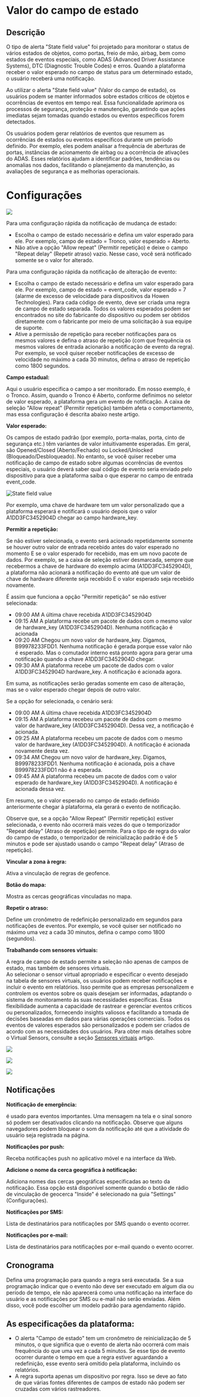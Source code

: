 # Valor do campo de estado

## Descrição

O tipo de alerta "State field value" foi projetado para monitorar o status de vários estados de objetos, como portas, freio de mão, airbag, bem como estados de eventos especiais, como ADAS (Advanced Driver Assistance Systems), DTC (Diagnostic Trouble Codes) e erros. Quando a plataforma receber o valor esperado no campo de status para um determinado estado, o usuário receberá uma notificação.

Ao utilizar o alerta "State field value" (Valor do campo de estado), os usuários podem se manter informados sobre estados críticos de objetos e ocorrências de eventos em tempo real. Essa funcionalidade aprimora os processos de segurança, proteção e manutenção, garantindo que ações imediatas sejam tomadas quando estados ou eventos específicos forem detectados.

Os usuários podem gerar relatórios de eventos que resumem as ocorrências de estados ou eventos específicos durante um período definido. Por exemplo, eles podem analisar a frequência de aberturas de portas, instâncias de acionamento de airbag ou a ocorrência de ativações do ADAS. Esses relatórios ajudam a identificar padrões, tendências ou anomalias nos dados, facilitando o planejamento da manutenção, as avaliações de segurança e as melhorias operacionais.

# Configurações

![](attachments/image-20230707-073455.png)

Para uma configuração rápida da notificação de mudança de estado:

- Escolha o campo de estado necessário e defina um valor esperado para ele. Por exemplo, campo de estado = Tronco, valor esperado = Aberto.
- Não ative a opção "Allow repeat" (Permitir repetição) e deixe o campo "Repeat delay" (Repetir atraso) vazio. Nesse caso, você será notificado somente se o valor for alterado.

Para uma configuração rápida da notificação de alteração de evento:

- Escolha o campo de estado necessário e defina um valor esperado para ele. Por exemplo, campo de estado = event\_code, valor esperado = 7 (alarme de excesso de velocidade para dispositivos da Howen Technologies). Para cada código de evento, deve ser criada uma regra de campo de estado separada. Todos os valores esperados podem ser encontrados no site do fabricante do dispositivo ou podem ser obtidos diretamente com o fabricante por meio de uma solicitação à sua equipe de suporte.
- Ative a permissão de repetição para receber notificações para os mesmos valores e defina o atraso de repetição (com que frequência os mesmos valores de entrada acionarão a notificação de evento da regra). Por exemplo, se você quiser receber notificações de excesso de velocidade no máximo a cada 30 minutos, defina o atraso de repetição como 1800 segundos.

**Campo estadual:**

Aqui o usuário especifica o campo a ser monitorado. Em nosso exemplo, é o Tronco. Assim, quando o Tronco é Aberto, conforme definimos no seletor de valor esperado, a plataforma gera um evento de notificação. A caixa de seleção "Allow repeat" (Permitir repetição) também afeta o comportamento, mas essa configuração é descrita abaixo neste artigo.

**Valor esperado:**

Os campos de estado padrão (por exemplo, porta-malas, porta, cinto de segurança etc.) têm variantes de valor intuitivamente esperadas. Em geral, são Opened/Closed (Aberto/Fechado) ou Locked/Unlocked (Bloqueado/Desbloqueado). No entanto, se você quiser receber uma notificação de campo de estado sobre algumas ocorrências de eventos especiais, o usuário deverá saber qual código de evento seria enviado pelo dispositivo para que a plataforma saiba o que esperar no campo de entrada event\_code.

![State field value](https://www.navixy.com/wp-content/uploads/2023/03/6-3.png)

Por exemplo, uma chave de hardware tem um valor personalizado que a plataforma esperará e notificará o usuário depois que o valor A1DD3FC3452904D chegar ao campo hardware\_key.

**Permitir a repetição:**

Se não estiver selecionada, o evento será acionado repetidamente somente se houver outro valor de entrada recebido antes do valor esperado no momento E se o valor esperado for recebido, mas em um novo pacote de dados. Por exemplo, se a caixa de seleção estiver desmarcada, sempre que recebermos a chave de hardware do exemplo acima (A1DD3FC3452904D), a plataforma não acionará a notificação do evento até que um valor de chave de hardware diferente seja recebido E o valor esperado seja recebido novamente.

É assim que funciona a opção "Permitir repetição" se não estiver selecionada:

- 09:00 AM A última chave recebida A1DD3FC3452904D
- 09:15 AM A plataforma recebe um pacote de dados com o mesmo valor de hardware\_key (A1DD3FC3452904D). Nenhuma notificação é acionada
- 09:20 AM Chegou um novo valor de hardware\_key. Digamos, B99978233FDD1. Nenhuma notificação é gerada porque esse valor não é esperado. Mas o comutador interno está pronto agora para gerar uma notificação quando a chave A1DD3FC3452904D chegar.
- 09:30 AM A plataforma recebe um pacote de dados com o valor A1DD3FC3452904D hardware\_key. A notificação é acionada agora.

Em suma, as notificações serão geradas somente em caso de alteração, mas se o valor esperado chegar depois de outro valor.

Se a opção for selecionada, o cenário será:

- 09:00 AM A última chave recebida A1DD3FC3452904D
- 09:15 AM A plataforma recebeu um pacote de dados com o mesmo valor de hardware\_key (A1DD3FC3452904D). Dessa vez, a notificação é acionada.
- 09:25 AM A plataforma recebeu um pacote de dados com o mesmo valor de hardware\_key (A1DD3FC3452904D). A notificação é acionada novamente desta vez.
- 09:34 AM Chegou um novo valor de hardware\_key. Digamos, B99978233FDD1. Nenhuma notificação é acionada, pois a chave B99978233FDD1 não é a esperada.
- 09:45 AM A plataforma recebeu um pacote de dados com o valor esperado de hardware\_key (A1DD3FC3452904D). A notificação é acionada dessa vez.

Em resumo, se o valor esperado no campo de estado definido anteriormente chegar à plataforma, ela gerará o evento de notificação.

Observe que, se a opção "Allow Repeat" (Permitir repetição) estiver selecionada, o evento não ocorrerá mais vezes do que o temporizador "Repeat delay" (Atraso de repetição) permite. Para o tipo de regra do valor do campo de estado, o temporizador de reinicialização padrão é de 5 minutos e pode ser ajustado usando o campo "Repeat delay" (Atraso de repetição).

**Vincular a zona à regra:**

Ativa a vinculação de regras de geofence.

**Botão do mapa:**

Mostra as cercas geográficas vinculadas no mapa.

**Repetir o atraso:**

Define um cronômetro de redefinição personalizado em segundos para notificações de eventos. Por exemplo, se você quiser ser notificado no máximo uma vez a cada 30 minutos, defina o campo como 1800 (segundos).

**Trabalhando com sensores virtuais:**

A regra de campo de estado permite a seleção não apenas de campos de estado, mas também de sensores virtuais.  
Ao selecionar o sensor virtual apropriado e especificar o evento desejado na tabela de sensores virtuais, os usuários podem receber notificações e incluir o evento em relatórios. Isso permite que as empresas personalizem e controlem os eventos sobre os quais desejam ser informadas, adaptando o sistema de monitoramento às suas necessidades específicas. Essa flexibilidade aumenta a capacidade de rastrear e gerenciar eventos críticos ou personalizados, fornecendo insights valiosos e facilitando a tomada de decisões baseadas em dados para várias operações comerciais. Todos os eventos de valores esperados são personalizados e podem ser criados de acordo com as necessidades dos usuários. Para obter mais detalhes sobre o Virtual Sensors, consulte a seção [Sensores virtuais](https://www.navixy.com/docs/user/web-interface-docs/devices-doc/sensors-and-buttons/virtual-sensors/) artigo.

![](attachments/image-20230726-125407.png)

![](attachments/image-20230726-125535.png)

![](attachments/image-20230726-125722.png)

## Notificações

**Notificação de emergência:**

é usado para eventos importantes. Uma mensagem na tela e o sinal sonoro só podem ser desativados clicando na notificação. Observe que alguns navegadores podem bloquear o som da notificação até que a atividade do usuário seja registrada na página.

**Notificações por push:**

Receba notificações push no aplicativo móvel e na interface da Web.

**Adicione o nome da cerca geográfica à notificação:**

Adiciona nomes das cercas geográficas especificadas ao texto da notificação. Essa opção está disponível somente quando o botão de rádio de vinculação de geocerca "Inside" é selecionado na guia "Settings" (Configurações).

**Notificações por SMS:**

Lista de destinatários para notificações por SMS quando o evento ocorrer.

**Notificações por e-mail:**

Lista de destinatários para notificações por e-mail quando o evento ocorrer.

## Cronograma

Defina uma programação para quando a regra será executada. Se a sua programação indicar que o evento não deve ser executado em algum dia ou período de tempo, ele não aparecerá como uma notificação na interface do usuário e as notificações por SMS ou e-mail não serão enviadas. Além disso, você pode escolher um modelo padrão para agendamento rápido.

## As especificações da plataforma:

- O alerta "Campo de estado" tem um cronômetro de reinicialização de 5 minutos, o que significa que o evento de alerta não ocorrerá com mais frequência do que uma vez a cada 5 minutos. Se esse tipo de evento ocorrer durante o tempo em que a regra estiver aguardando a redefinição, esse evento será omitido pela plataforma, incluindo os relatórios.
- A regra suporta apenas um dispositivo por regra. Isso se deve ao fato de que várias fontes diferentes de campos de estado não podem ser cruzadas com vários rastreadores.
